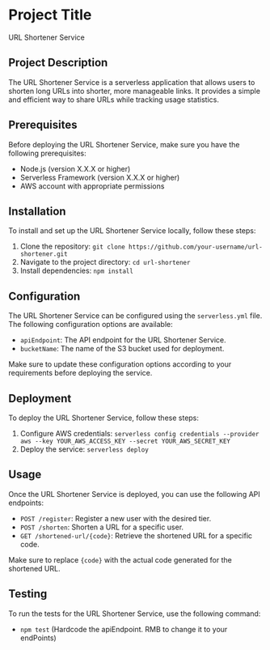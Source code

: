 # Project Title

URL Shortener Service

## Project Description

The URL Shortener Service is a serverless application that allows users to shorten long URLs into shorter, more manageable links. It provides a simple and efficient way to share URLs while tracking usage statistics.

## Prerequisites

Before deploying the URL Shortener Service, make sure you have the following prerequisites:

- Node.js (version X.X.X or higher)
- Serverless Framework (version X.X.X or higher)
- AWS account with appropriate permissions

## Installation

To install and set up the URL Shortener Service locally, follow these steps:

1. Clone the repository: `git clone https://github.com/your-username/url-shortener.git`
2. Navigate to the project directory: `cd url-shortener`
3. Install dependencies: `npm install`

## Configuration

The URL Shortener Service can be configured using the `serverless.yml` file. The following configuration options are available:

- `apiEndpoint`: The API endpoint for the URL Shortener Service.
- `bucketName`: The name of the S3 bucket used for deployment.

Make sure to update these configuration options according to your requirements before deploying the service.

## Deployment

To deploy the URL Shortener Service, follow these steps:

1. Configure AWS credentials: `serverless config credentials --provider aws --key YOUR_AWS_ACCESS_KEY --secret YOUR_AWS_SECRET_KEY`
2. Deploy the service: `serverless deploy`

## Usage

Once the URL Shortener Service is deployed, you can use the following API endpoints:

- `POST /register`: Register a new user with the desired tier.
- `POST /shorten`: Shorten a URL for a specific user.
- `GET /shortened-url/{code}`: Retrieve the shortened URL for a specific code.

Make sure to replace `{code}` with the actual code generated for the shortened URL.

## Testing

To run the tests for the URL Shortener Service, use the following command:
- `npm test` (Hardcode the apiEndpoint. RMB to change it to your endPoints)